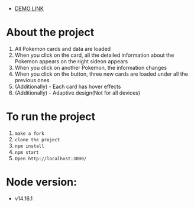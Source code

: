 - [DEMO LINK](https://anastasiiavorobets.github.io/pokedex/)


# About the project
1. All Pokemon cards and data are loaded
2. When you click on the card, all the detailed information about the Pokemon appears on the right sideon appears
3. When you click on another Pokemon, the information changes
4. When you click on the button, three new cards are loaded under all the previous ones
5. (Additionally) - Each card has hover effects
6. (Additionally) - Adaptive design(Not for all devices)


# To run the project
1. `make a fork`
2. `clone the project`
2. `npm install`
3. `npm start`
4. `Open http://localhost:3000/`


# Node version:
- v14.16.1
